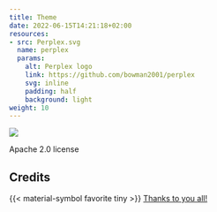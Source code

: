 ```yaml
---
title: Theme
date: 2022-06-15T14:21:18+02:00
resources:
- src: Perplex.svg
  name: perplex
  params:
    alt: Perplex logo
    link: https://github.com/bowman2001/perplex
    svg: inline
    padding: half
    background: light
weight: 10
---
```


![](perplex)

Apache 2.0 license

## Credits
{{< material-symbol favorite tiny >}}&nbsp;[Thanks to you all!](/doc/intro/credits)
